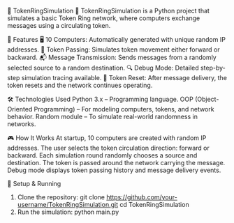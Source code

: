🧠 TokenRingSimulation 🧠
TokenRingSimulation is a Python project that simulates a basic Token Ring network, where computers exchange messages using a circulating token.

📌 Features
🖥️ 10 Computers: Automatically generated with unique random IP addresses.
🔄 Token Passing: Simulates token movement either forward or backward.
📬 Message Transmission: Sends messages from a randomly selected source to a random destination.
🔍 Debug Mode: Detailed step-by-step simulation tracing available.
🧹 Token Reset: After message delivery, the token resets and the network continues operating.

🛠️ Technologies Used
Python 3.x – Programming language.
OOP (Object-Oriented Programming) – For modeling computers, tokens, and network behavior.
Random module – To simulate real-world randomness in networks.

🎮 How It Works
At startup, 10 computers are created with random IP addresses.
The user selects the token circulation direction: forward or backward.
Each simulation round randomly chooses a source and destination.
The token is passed around the network carrying the message.
Debug mode displays token passing history and message delivery events.

🚀 Setup & Running
1. Clone the repository:
git clone https://github.com/your-username/TokenRingSimulation.git
cd TokenRingSimulation
2. Run the simulation:
python main.py

